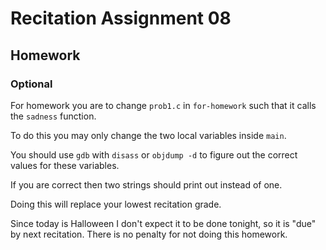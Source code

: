 # Recitation Assignment 08

## Homework
### Optional  

For homework you are to change `prob1.c` in `for-homework` such that
it calls the `sadness` function.

To do this you may only change the two local variables inside `main`.

You should use `gdb` with `disass` or `objdump -d` to figure out
the correct values for these variables. 

If you are correct then two strings should print out instead of one.

Doing this will replace your lowest recitation grade.

Since today is Halloween I don't expect it to be done tonight,
so it is "due" by next recitation. There is no penalty for not doing
this homework.
